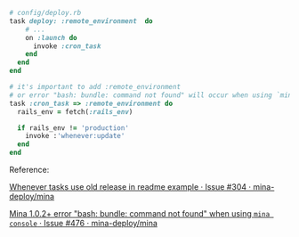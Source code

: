 ```ruby
# config/deploy.rb
task deploy: :remote_environment  do
    # ...
    on :launch do
      invoke :cron_task
    end
  end
end

# it's important to add :remote_environment
# or error "bash: bundle: command not found" will occur when using `mina console`
task :cron_task => :remote_environment do
  rails_env = fetch(:rails_env)

  if rails_env != 'production'
    invoke :'whenever:update'
  end
end
```

Reference: 

[Whenever tasks use old release in readme example · Issue #304 · mina-deploy/mina](https://github.com/mina-deploy/mina/issues/304)

[Mina 1.0.2+ error "bash: bundle: command not found" when using `mina console` · Issue #476 · mina-deploy/mina](https://github.com/mina-deploy/mina/issues/476)
